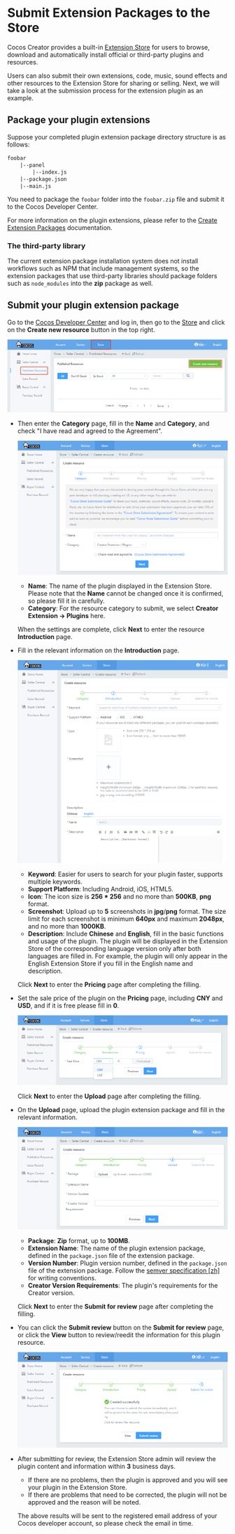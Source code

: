 # Submit Extension Packages to the Store

Cocos Creator provides a built-in [Extension Store](install-and-share.md) for users to browse, download and automatically install official or third-party plugins and resources.

Users can also submit their own extensions, code, music, sound effects and other resources to the Extension Store for sharing or selling. Next, we will take a look at the submission process for the extension plugin as an example.

## Package your plugin extensions

Suppose your completed plugin extension package directory structure is as follows:

```
foobar
    |--panel
        |--index.js
    |--package.json
    |--main.js
```

You need to package the `foobar` folder into the `foobar.zip` file and submit it to the Cocos Developer Center.

For more information on the plugin extensions, please refer to the [Create Extension Packages](your-first-extension.md) documentation.

### The third-party library

The current extension package installation system does not install workflows such as NPM that include management systems, so the extension packages that use third-party libraries should package folders such as `node_modules` into the **zip** package as well.

## Submit your plugin extension package

Go to the [Cocos Developer Center](https://auth.cocos.com/#/) and log in, then go to the [Store](https://store-my.cocos.com/#/seller/resources/) and click on the **Create new resource** button in the top right.

  ![](submit-to-store/create.png)

- Then enter the **Category** page, fill in the **Name** and **Category**, and check "I have read and agreed to the Agreement".

  ![](submit-to-store/category.png)

  - **Name**: The name of the plugin displayed in the Extension Store. Please note that the **Name** cannot be changed once it is confirmed, so please fill it in carefully.
  - **Category**: For the resource category to submit, we select **Creator Extension -> Plugins** here.

  When the settings are complete, click **Next** to enter the resource **Introduction** page.

- Fill in the relevant information on the **Introduction** page.

  ![](submit-to-store/introduction.png)

  - **Keyword**: Easier for users to search for your plugin faster, supports multiple keywords.
  - **Support Platform**: Including Android, iOS, HTML5.
  - **Icon**: The icon size is **256 * 256** and no more than **500KB**, **png** format.
  - **Screenshot**: Upload up to **5** screenshots in **jpg**/**png** format. The size limit for each screenshot is minimum **640px** and maximum **2048px**, and no more than **1000KB**.
  - **Description**: Include **Chinese** and **English**, fill in the basic functions and usage of the plugin. The plugin will be displayed in the Extension Store of the corresponding language version only after both languages are filled in. For example, the plugin will only appear in the English Extension Store if you fill in the English name and description.
  
  Click **Next** to enter the **Pricing** page after completing the filling.

- Set the sale price of the plugin on the **Pricing** page, including **CNY** and **USD**, and if it is free please fill in **0**.

  ![](submit-to-store/pricing.png)

  Click **Next** to enter the **Upload** page after completing the filling.

- On the **Upload** page, upload the plugin extension package and fill in the relevant information.

  ![](submit-to-store/upload.png)

  - **Package**: **Zip** format, up to **100MB**.
  - **Extension Name**: The name of the plugin extension package, defined in the `package.json` file of the extension package.
  - **Version Number**: Plugin version number, defined in the `package.json` file of the extension package. Follow the [semver specification [zh]](http://semver.org/lang/zh-CN/) for writing conventions.
  - **Creator Version Requirements**: The plugin's requirements for the Creator version.

  Click **Next** to enter the **Submit for review** page after completing the filling.

- You can click the **Submit review** button on the **Submit for review** page, or click the **View** button to review/reedit the information for this plugin resource.

  ![](submit-to-store/submit-for-review.png)
  
- After submitting for review, the Extension Store admin will review the plugin content and information within **3** business days.

  - If there are no problems, then the plugin is approved and you will see your plugin in the Extension Store.
  - If there are problems that need to be corrected, the plugin will not be approved and the reason will be noted.
  
  The above results will be sent to the registered email address of your Cocos developer account, so please check the email in time.
